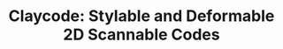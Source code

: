 ---
title: "Claycode: Stylable and Deformable 2D Scannable Codes"
authors: Marco Maida, Alberto Crescini, Marco Perronet, Elena Camuffo
collection: publications
category: manuscripts
permalink: /publication/2025-claycode
excerpt: This paper proposes a novel 2D scannable code with improved personalizability.
year: 2025
venue: 'Transactions on Graphics (TOG)'
webpage: 'https://www.claycode.io'
code: #
paperurl: 'https://arxiv.org/pdf/2505.08666'
citation: 'Maida M., Crescini A., Perronet M, & Camuffo E., "Claycode: Stylable and Deformable 2D Scannable Codes", <i>Transactions on Graphics (TOG)</i>, 2025. [Oral presentation at SIGGRAPH 2025, video selected for CAF Teaser].'
bib: "@article{camuffo2025claycode,
    title={Claycode: Stylable and Deformable 2D Scannable Codes},
    author={Maida, M. and Crescini, A. and Perronet, M. and Camuffo, E.},
    journal={Transactions on Graphics (TOG)},
    year={2025}
}"
---